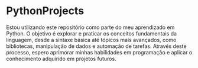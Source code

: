 # PythonProjects
Estou utilizando este repositório como parte do meu aprendizado em Python. O objetivo é explorar e praticar os conceitos fundamentais da linguagem, desde a sintaxe básica até tópicos mais avançados, como bibliotecas, manipulação de dados e automação de tarefas. Através deste processo, espero aprimorar minhas habilidades em programação e aplicar o conhecimento adquirido em projetos futuros.
